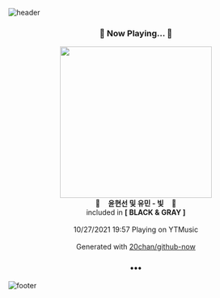 ![header](https://capsule-render.vercel.app/api?type=wave&height=170&section=header&text=Hi.%20I'm%20SHIFT&fontColor=090707&fontAlignX=45&fontAlignY=65&fontSize=100)

<h3 align="center">🎵 Now Playing... 🎵</h3>
<p align="center">
  <a href="https://music.youtube.com/watch?v=G6U2E2CYjC8">
    <img width="300" src="https://lh3.googleusercontent.com/C__vP4oSQNWZvIbSmlV4w7_7WfKv5qXIh7kCtarPoSkAmPrfqEtkyZ0jM9NsM5VNN2PhQ5pxv0NOxbeA">
  </a>
  <br>
  🎵&nbsp&nbsp&nbsp <b>윤현선 및 유민 - 빛</b> &nbsp&nbsp&nbsp🎵
  <br>
  included in <b>[ BLACK & GRAY ]</b>
  
  <br />
  <br />
  10/27/2021 19:57 Playing on YTMusic
  <br />
  <br />
  Generated with <a href="https://github.com/20chan/github-now">20chan/github-now</a>
</p>

<h3 align="center">•••</h3>

![footer](https://capsule-render.vercel.app/api?type=wave&height=150&section=footer)
